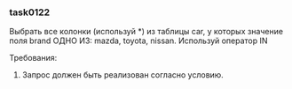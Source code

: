 
### task0122

Выбрать все колонки (используй *) из таблицы car, у которых значение поля brand ОДНО ИЗ: mazda, toyota, nissan.
Используй оператор IN


Требования:
1.	Запрос должен быть реализован согласно условию.


